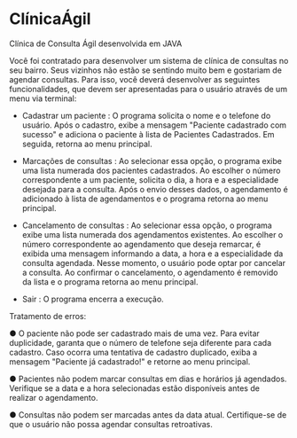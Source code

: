 # ClínicaÁgil
Clínica de Consulta Ágil desenvolvida em JAVA

Você foi contratado para desenvolver um sistema de clínica de consultas no seu bairro.
Seus vizinhos não estão se sentindo muito bem e gostariam de agendar consultas. Para
isso, você deverá desenvolver as seguintes funcionalidades, que devem ser apresentadas
para o usuário através de um menu via terminal:

- Cadastrar um paciente : O programa solicita o nome e o telefone do usuário. Após o
cadastro, exibe a mensagem "Paciente cadastrado com sucesso" e adiciona o paciente à
lista de Pacientes Cadastrados. Em seguida, retorna ao menu principal.

- Marcações de consultas : Ao selecionar essa opção, o programa exibe uma lista
numerada dos pacientes cadastrados. Ao escolher o número correspondente a um
paciente, solicita o dia, a hora e a especialidade desejada para a consulta. Após o envio
desses dados, o agendamento é adicionado à lista de agendamentos e o programa
retorna ao menu principal.

- Cancelamento de consultas : Ao selecionar essa opção, o programa exibe uma lista
numerada dos agendamentos existentes. Ao escolher o número correspondente ao
agendamento que deseja remarcar, é exibida uma mensagem informando a data, a hora e
a especialidade da consulta agendada. Nesse momento, o usuário pode optar por
cancelar a consulta. Ao confirmar o cancelamento, o agendamento é removido da lista e o
programa retorna ao menu principal.

- Sair : O programa encerra a execução.

Tratamento de erros:

● O paciente não pode ser cadastrado mais de uma vez. Para evitar duplicidade,
garanta que o número de telefone seja diferente para cada cadastro. Caso ocorra
uma tentativa de cadastro duplicado, exiba a mensagem "Paciente já cadastrado!"
e retorne ao menu principal.

● Pacientes não podem marcar consultas em dias e horários já agendados. Verifique
se a data e a hora selecionadas estão disponíveis antes de realizar o
agendamento.

● Consultas não podem ser marcadas antes da data atual. Certifique-se de que o
usuário não possa agendar consultas retroativas.
